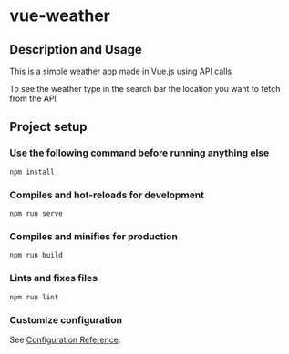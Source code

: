 # vue-weather

## Description and Usage

This is a simple weather app made in Vue.js using API calls

To see the weather type in the search bar the location you want to fetch from the API

## Project setup

### Use the following command before running anything else

```
npm install
```

### Compiles and hot-reloads for development

```
npm run serve
```

### Compiles and minifies for production

```
npm run build
```

### Lints and fixes files

```
npm run lint
```

### Customize configuration

See [Configuration Reference](https://cli.vuejs.org/config/).
